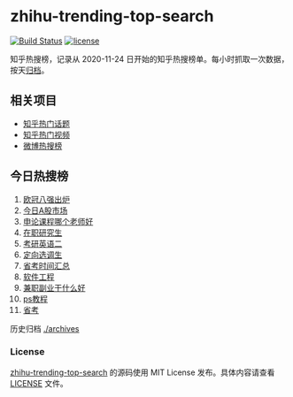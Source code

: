# zhihu-trending-top-search

[![Build Status](https://github.com/justjavac/zhihu-trending-top-search/workflows/ci/badge.svg?branch=main)](https://github.com/justjavac/zhihu-trending-top-search/actions)
[![license](https://img.shields.io/github/license/justjavac/zhihu-trending-top-search)](https://github.com/justjavac/zhihu-trending-top-search/blob/main/LICENSE)

知乎热搜榜，记录从 2020-11-24
日开始的知乎热搜榜单。每小时抓取一次数据，按天[归档](./archives)。

## 相关项目

- [知乎热门话题](https://github.com/justjavac/zhihu-trending-hot-questions)
- [知乎热门视频](https://github.com/justjavac/zhihu-trending-hot-video)
- [微博热搜榜](https://github.com/justjavac/weibo-trending-hot-search)

## 今日热搜榜

<!-- BEGIN -->
<!-- 最后更新时间 Sun Mar 17 2024 23:02:26 GMT+0800 (China Standard Time) -->

1. [欧冠八强出炉](https://www.zhihu.com/search?q=欧冠八强出炉)
1. [今日A股市场](https://www.zhihu.com/search?q=今日A股市场)
1. [申论课程哪个老师好](https://www.zhihu.com/search?q=申论课程哪个老师好)
1. [在职研究生](https://www.zhihu.com/search?q=在职研究生)
1. [考研英语二](https://www.zhihu.com/search?q=考研英语二)
1. [定向选调生](https://www.zhihu.com/search?q=定向选调生)
1. [省考时间汇总](https://www.zhihu.com/search?q=省考时间汇总)
1. [软件工程](https://www.zhihu.com/search?q=软件工程)
1. [兼职副业干什么好](https://www.zhihu.com/search?q=兼职副业干什么好)
1. [ps教程](https://www.zhihu.com/search?q=ps教程)
1. [省考](https://www.zhihu.com/search?q=省考)

<!-- END -->

历史归档 [./archives](./archives)

### License

[zhihu-trending-top-search](https://github.com/justjavac/zhihu-trending-top-search)
的源码使用 MIT License 发布。具体内容请查看 [LICENSE](./LICENSE) 文件。
